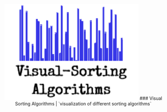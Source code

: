 
<p align="center">
  <img width="420" height="300" src="/logo/visual-sorting-algorithm.png">
   ### Visual Sorting Algorithms | `visualization of different sorting algorithms`
</p>


 

